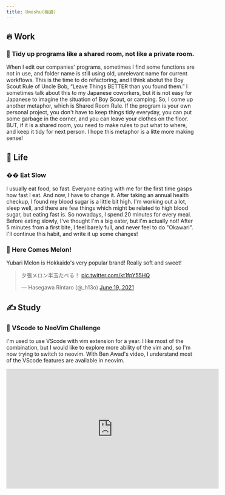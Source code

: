 ```yaml
---
title: Umeshu(梅酒) 
---
```


## 🔥 Work

### 🧹 Tidy up programs like a shared room, not like a private room.

When I edit our companies' programs, sometimes I find some functions are not in use, and folder name is still using old, unrelevant name for current workflows. This is the time to do refactoring, and I think abotut the Boy Scout Rule of Uncle Bob, “Leave Things BETTER than you found them.” I sometimes talk about this to my Japanese coworkers, but it is not easy for Japanese to imagine the situation of Boy Scout, or camping. So, I come up another metaphor, which is Shared Room Rule. If the program is your own personal project, you don't have to keep things tidy everyday, you can put some garbage in the corner, and you can leave your clothes on the floor. BUT, if it is a shared room, you need to make rules to put what to where, and keep it tidy for next person. I hope this metaphor is a litte more making sense!

## 🌱 Life

### �� Eat Slow

I usually eat food, so fast. Everyone eating with me for the first time gasps how fast I eat. And now, I have to change it. After taking an annual health checkup, I found my blood sugar is a little bit high. I'm working out a lot, sleep well, and there are few things which might be related to high blood sugar, but eating fast is. So nowadays, I spend 20 minutes for every meal. Before eating slowly, I've thought I'm a big eater, but I'm actually not! After 5 minutes from a first bite, I feel barely full, and never feel to do "Okawari". I'll continue this habit, and write it up some changes!  

### 🍈 Here Comes Melon!
Yubari Melon is Hokkaido's very popular brand! Really soft and sweet!

<blockquote class="twitter-tweet"><p lang="ja" dir="ltr">夕張メロン半玉たべる！ <a href="https://t.co/kt1fpY55HQ">pic.twitter.com/kt1fpY55HQ</a></p>&mdash; Hasegawa Rintaro (@_h13o) <a href="https://twitter.com/_h13o/status/1406222105134321666?ref_src=twsrc%5Etfw">June 19, 2021</a></blockquote> <script async src="https://platform.twitter.com/widgets.js" charset="utf-8"></script>

## ✍ Study

### 📝 VScode to NeoVim Challenge
I'm used to use VScode with vim extension for a year. I like most of the combination, but I would like to explore more ability of the vim and, so I'm now trying to switch to neovim. With Ben Awad's video, I understand most of the VScode features are available in neovim.
<iframe width="560" height="315" src="https://www.youtube.com/embed/gnupOrSEikQ" title="YouTube video player" frameborder="0" allow="accelerometer; autoplay; clipboard-write; encrypted-media; gyroscope; picture-in-picture" allowfullscreen></iframe>

